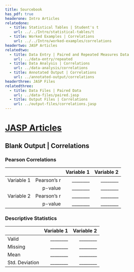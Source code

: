```yaml
---
title: Sourcebook
has_pdf: true
headerone: Intro Articles
relatedone:
  - title: Statistical Tables | Student's t
    url: ../../Intro/statistical-tables/t
  - title: Worked Examples | Correlations
    url: ../../Intro/worked-examples/correlations
headertwo: JASP Articles
relatedtwo:
  - title: Data Entry | Paired and Repeated Measures Data
    url: ../data-entry/repeated
  - title: Data Analysis | Correlations
    url: ../data-analysis/correlations
  - title: Annotated Output | Correlations
    url: ../annotated-output/correlations
headerthree: JASP Files
relatedthree:
  - title: Data Files | Paired Data
    url: ../data-files/paired.jasp
  - title: Output Files | Correlations
    url: ../output-files/correlations.jasp
---
```


# [JASP Articles](../index.md)

## Blank Output | Correlations

### Pearson Correlations

|            |             | Variable 1 | Variable 2 | 
|------------|------------:|-----------:|-----------:|
| Variable 1 | Pearson’s r |   ________ |   ________ |
|            | p-value     |   ________ |   ________ |
| Variable 2 | Pearson’s r |   ________ |   ________ |
|            | p-value     |   ________ |   ________ |

### Descriptive Statistics

|                 | Variable 1 | Variable 2 |
|-----------------|-----------:|-----------:|
| Valid           |  ________  |  ________  |
| Missing         |  ________  |  ________  |
| Mean            |  ________  |  ________  |
| Std. Deviation  |  ________  |  ________  |
